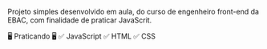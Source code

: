 Projeto simples desenvolvido em aula, do curso de engenheiro front-end da EBAC, com finalidade de praticar JavaScrit. 

🖥️ Praticando 🖥️
 ✅ JavaScript
 ✅ HTML
 ✅ CSS
